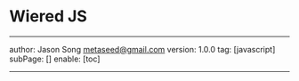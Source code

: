 # Wiered JS
---
author: Jason Song <metaseed@gmail.com>
version: 1.0.0
tag: [javascript]
subPage: []
enable: [toc]

---

